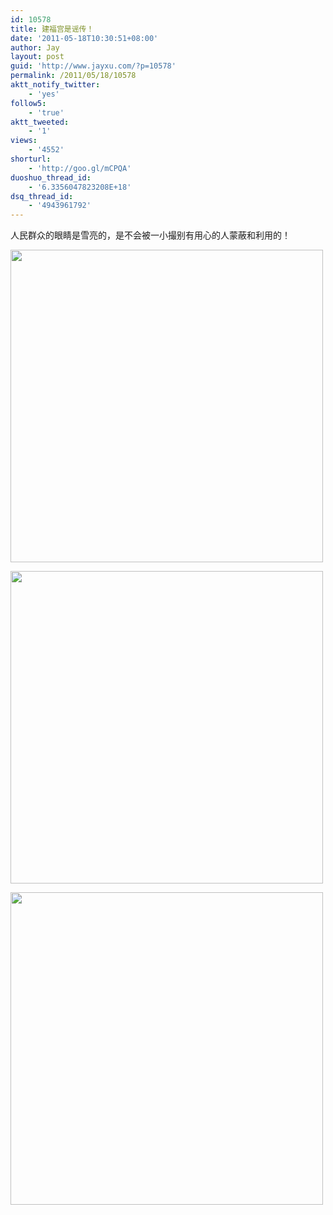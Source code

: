 ```yaml
---
id: 10578
title: 建福宫是谣传！
date: '2011-05-18T10:30:51+08:00'
author: Jay
layout: post
guid: 'http://www.jayxu.com/?p=10578'
permalink: /2011/05/18/10578
aktt_notify_twitter:
    - 'yes'
follow5:
    - 'true'
aktt_tweeted:
    - '1'
views:
    - '4552'
shorturl:
    - 'http://goo.gl/mCPQA'
duoshuo_thread_id:
    - '6.3356047823208E+18'
dsq_thread_id:
    - '4943961792'
---
```


<p>人民群众的眼睛是雪亮的，是不会被一小撮别有用心的人蒙蔽和利用的！</p>
<p><a href="http://www.jayxu.com/log/wp-content/uploads/2011/05/7f1c69cbjw1dh95gppb7dj.jpg"><img alt="" class="alignnone size-full wp-image-10579" src="http://www.jayxu.com/log/wp-content/uploads/2011/05/7f1c69cbjw1dh95gppb7dj.jpg" title="7f1c69cbjw1dh95gppb7dj" width="500" /></a></p>
<p><a href="http://www.jayxu.com/log/wp-content/uploads/2011/05/7f1c69cbjw1dh95awhfyzj.jpg"><img alt="" class="alignnone size-full wp-image-10580" src="http://www.jayxu.com/log/wp-content/uploads/2011/05/7f1c69cbjw1dh95awhfyzj.jpg" title="7f1c69cbjw1dh95awhfyzj" width="500" /></a></p>
<p><a href="http://www.jayxu.com/log/wp-content/uploads/2011/05/7f1c69cbjw1dh95g9xvgxj.jpg"><img alt="" class="alignnone size-full wp-image-10581" src="http://www.jayxu.com/log/wp-content/uploads/2011/05/7f1c69cbjw1dh95g9xvgxj.jpg" title="7f1c69cbjw1dh95g9xvgxj" width="500" /></a></p>
